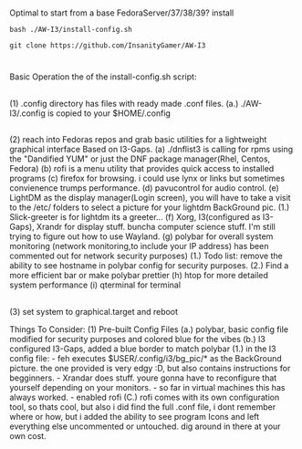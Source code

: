 #
Optimal to start from a base FedoraServer/37/38/39? install


```bash ./AW-I3/install-config.sh```

```git clone https://github.com/InsanityGamer/AW-I3```

#
Basic Operation the of the install-config.sh script:
##
(1) .config directory has files with ready made .conf files.
       (a.) ./AW-I3/.config is copied to your $HOME/.config
## 
(2) reach into Fedoras repos and grab basic utilities for a lightweight graphical interface Based on I3-Gaps.
    (a) ./dnflist3 is calling for rpms using the "Dandified YUM" or just the DNF package manager(Rhel, Centos, Fedora)
    (b) rofi is a menu utility that provides quick access to installed programs
    (c) firefox for browsing. i could use lynx or links but sometimes convienence trumps performance.
    (d) pavucontrol for audio control.
    (e) LightDM as the display manager(Login screen), you will have to take a visit to the /etc/ folders to select a picture for your lightdm BackGround pic.
        (1.) Slick-greeter is for lightdm its a greeter...
    (f) Xorg, I3(configured as I3-Gaps), Xrandr for display stuff. buncha computer science stuff. I'm still trying to figure out how to use Wayland.
    (g) polybar for overall system monitoring (network monitoring,to include your IP address) has been commented out for network security purposes)
       (1.) Todo list: remove the ability to see hostname in polybar config for security purposes. 
       (2.) Find a more efficient bar or make polybar prettier
    (h) htop for more detailed system performance
    (i) qterminal for terminal
##
(3) set system to graphical.target and reboot

Things To Consider:
    (1) Pre-built Config Files
        (a.) polybar, basic config file modified for security purposes and colored blue for the vibes
        (b.) I3 configured I3-Gaps, added a blue border to match polybar
            (1.) in the I3 config file:
                - feh executes $USER/.config/i3/bg_pic/*  as the BackGround picture. the one provided is very edgy :D, but also contains instructions for begginners.
                - Xrandar does stuff. youre gonna have to reconfigure that yourself depending on your monitors.
                - so far in virtual machines this has always worked.
                - enabled rofi
        (C.) rofi comes with its own configuration tool, so thats cool, but also i did find the full .conf file, i dont remember where or how, but i added the ability to see program Icons and left everything else uncommented or untouched. dig around in there at your own cost.
